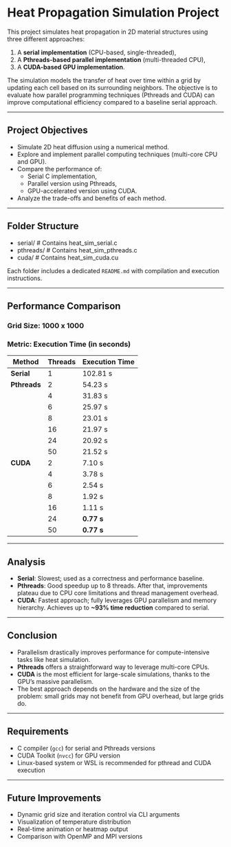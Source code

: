 # Heat Propagation Simulation Project

This project simulates heat propagation in 2D material structures using three different approaches:
1. A **serial implementation** (CPU-based, single-threaded),
2. A **Pthreads-based parallel implementation** (multi-threaded CPU),
3. A **CUDA-based GPU implementation**.

The simulation models the transfer of heat over time within a grid by updating each cell based on its surrounding neighbors. The objective is to evaluate how parallel programming techniques (Pthreads and CUDA) can improve computational efficiency compared to a baseline serial approach.

---

## Project Objectives

- Simulate 2D heat diffusion using a numerical method.
- Explore and implement parallel computing techniques (multi-core CPU and GPU).
- Compare the performance of:
  - Serial C implementation,
  - Parallel version using Pthreads,
  - GPU-accelerated version using CUDA.
- Analyze the trade-offs and benefits of each method.

---

## Folder Structure

- serial/ # Contains heat_sim_serial.c
- pthreads/ # Contains heat_sim_pthreads.c
- cuda/ # Contains heat_sim_cuda.cu


Each folder includes a dedicated `README.md` with compilation and execution instructions.

---

## Performance Comparison

### Grid Size: 1000 x 1000  
### Metric: Execution Time (in seconds)

| Method           | Threads     | Execution Time |
|------------------|-------------|----------------|
| **Serial**       | 1           | 102.81 s       |
| **Pthreads**     | 2           | 54.23 s        |
|                  | 4           | 31.83 s        |
|                  | 6           | 25.97 s        |
|                  | 8           | 23.01 s        |
|                  | 16          | 21.97 s        |
|                  | 24          | 20.92 s        |
|                  | 50          | 21.52 s        |
| **CUDA**         | 2           | 7.10 s         |
|                  | 4           | 3.78 s         |
|                  | 6           | 2.54 s         |
|                  | 8           | 1.92 s         |
|                  | 16          | 1.11 s         |
|                  | 24          | **0.77 s**     |
|                  | 50          | **0.77 s**     |

---

## Analysis

- **Serial**: Slowest; used as a correctness and performance baseline.
- **Pthreads**: Good speedup up to 8 threads. After that, improvements plateau due to CPU core limitations and thread management overhead.
- **CUDA**: Fastest approach; fully leverages GPU parallelism and memory hierarchy. Achieves up to **~93% time reduction** compared to serial.

---

## Conclusion

- Parallelism drastically improves performance for compute-intensive tasks like heat simulation.
- **Pthreads** offers a straightforward way to leverage multi-core CPUs.
- **CUDA** is the most efficient for large-scale simulations, thanks to the GPU’s massive parallelism.
- The best approach depends on the hardware and the size of the problem: small grids may not benefit from GPU overhead, but large grids do.

---

## Requirements

- C compiler (`gcc`) for serial and Pthreads versions
- CUDA Toolkit (`nvcc`) for GPU version
- Linux-based system or WSL is recommended for pthread and CUDA execution

---

## Future Improvements

- Dynamic grid size and iteration control via CLI arguments
- Visualization of temperature distribution
- Real-time animation or heatmap output
- Comparison with OpenMP and MPI versions
